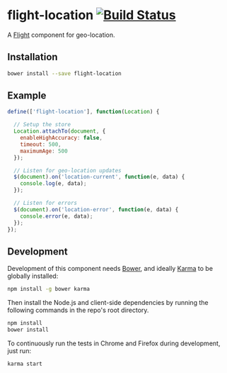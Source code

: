 # flight-location [![Build Status](https://secure.travis-ci.org/cameronhunter/flight-location.png)](http://travis-ci.org/cameronhunter/flight-location)

A [Flight](https://github.com/twitter/flight) component for geo-location.

## Installation

```bash
bower install --save flight-location
```

## Example

```javascript
define(['flight-location'], function(Location) {

  // Setup the store
  Location.attachTo(document, {
    enableHighAccuracy: false,
    timeout: 500,
    maximumAge: 500
  });

  // Listen for geo-location updates
  $(document).on('location-current', function(e, data) {
    console.log(e, data);
  });

  // Listen for errors
  $(document).on('location-error', function(e, data) {
    console.error(e, data);
  });
});
```

## Development

Development of this component needs [Bower](http://bower.io), and ideally
[Karma](http://karma-runner.github.io) to be globally installed:

```bash
npm install -g bower karma
```

Then install the Node.js and client-side dependencies by running the following
commands in the repo's root directory.

```bash
npm install
bower install
```

To continuously run the tests in Chrome and Firefox during development, just run:

```bash
karma start
```
